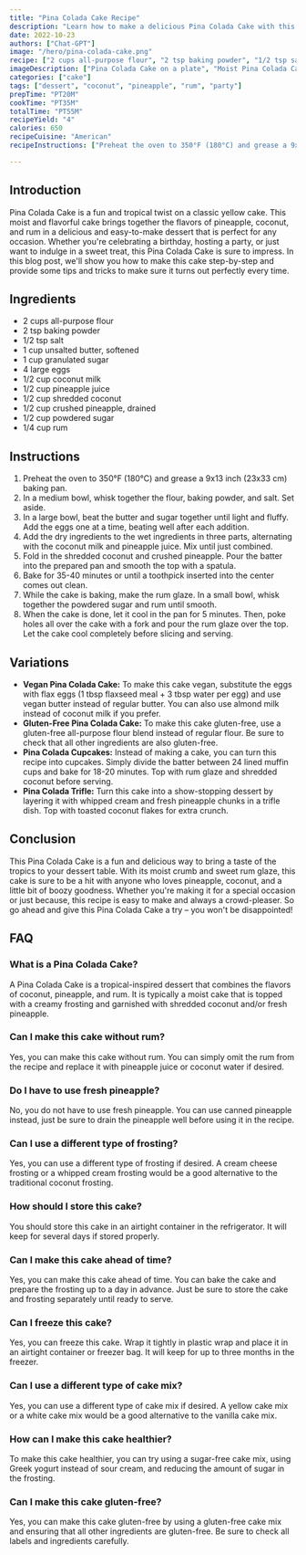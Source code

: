 ```yaml
---
title: "Pina Colada Cake Recipe"
description: "Learn how to make a delicious Pina Colada Cake with this easy recipe. Moist and flavorful, this cake is perfect for any occasion."
date: 2022-10-23
authors: ["Chat-GPT"]
image: "/hero/pina-colada-cake.png"
recipe: ["2 cups all-purpose flour", "2 tsp baking powder", "1/2 tsp salt", "1 cup unsalted butter, softened", "1 cup granulated sugar", "4 large eggs", "1/2 cup coconut milk", "1/2 cup pineapple juice", "1/2 cup shredded coconut", "1/2 cup crushed pineapple, drained", "1/2 cup powdered sugar", "1/4 cup rum"]
imageDescription: ["Pina Colada Cake on a plate", "Moist Pina Colada Cake slice", "Pineapple and coconut cake with rum glaze", "Yellow cake with white frosting and coconut flakes"]
categories: ["cake"]
tags: ["dessert", "coconut", "pineapple", "rum", "party"]
prepTime: "PT20M"
cookTime: "PT35M"
totalTime: "PT55M"
recipeYield: "4"
calories: 650
recipeCuisine: "American"
recipeInstructions: ["Preheat the oven to 350°F (180°C) and grease a 9x13 inch (23x33 cm) baking pan.", "In a medium bowl, whisk together the flour, baking powder, and salt. Set aside.", "In a large bowl, beat the butter and sugar together until light and fluffy. Add the eggs one at a time, beating well after each addition.", "Add the dry ingredients to the wet ingredients in three parts, alternating with the coconut milk and pineapple juice. Mix until just combined.", "Fold in the shredded coconut and crushed pineapple. Pour the batter into the prepared pan and smooth the top with a spatula.", "Bake for 35-40 minutes or until a toothpick inserted into the center comes out clean.", "While the cake is baking, make the rum glaze. In a small bowl, whisk together the powdered sugar and rum until smooth.", "When the cake is done, let it cool in the pan for 5 minutes. Then, poke holes all over the cake with a fork and pour the rum glaze over the top. Let the cake cool completely before slicing and serving."]

---
```


## Introduction

Pina Colada Cake is a fun and tropical twist on a classic yellow cake. This moist and flavorful cake brings together the flavors of pineapple, coconut, and rum in a delicious and easy-to-make dessert that is perfect for any occasion. Whether you're celebrating a birthday, hosting a party, or just want to indulge in a sweet treat, this Pina Colada Cake is sure to impress. In this blog post, we'll show you how to make this cake step-by-step and provide some tips and tricks to make sure it turns out perfectly every time.

## Ingredients

- 2 cups all-purpose flour
- 2 tsp baking powder
- 1/2 tsp salt
- 1 cup unsalted butter, softened
- 1 cup granulated sugar
- 4 large eggs
- 1/2 cup coconut milk
- 1/2 cup pineapple juice
- 1/2 cup shredded coconut
- 1/2 cup crushed pineapple, drained
- 1/2 cup powdered sugar
- 1/4 cup rum

## Instructions

1. Preheat the oven to 350°F (180°C) and grease a 9x13 inch (23x33 cm) baking pan.
2. In a medium bowl, whisk together the flour, baking powder, and salt. Set aside.
3. In a large bowl, beat the butter and sugar together until light and fluffy. Add the eggs one at a time, beating well after each addition.
4. Add the dry ingredients to the wet ingredients in three parts, alternating with the coconut milk and pineapple juice. Mix until just combined.
5. Fold in the shredded coconut and crushed pineapple. Pour the batter into the prepared pan and smooth the top with a spatula.
6. Bake for 35-40 minutes or until a toothpick inserted into the center comes out clean.
7. While the cake is baking, make the rum glaze. In a small bowl, whisk together the powdered sugar and rum until smooth.
8. When the cake is done, let it cool in the pan for 5 minutes. Then, poke holes all over the cake with a fork and pour the rum glaze over the top. Let the cake cool completely before slicing and serving.

## Variations

- **Vegan Pina Colada Cake:** To make this cake vegan, substitute the eggs with flax eggs (1 tbsp flaxseed meal + 3 tbsp water per egg) and use vegan butter instead of regular butter. You can also use almond milk instead of coconut milk if you prefer.
- **Gluten-Free Pina Colada Cake:** To make this cake gluten-free, use a gluten-free all-purpose flour blend instead of regular flour. Be sure to check that all other ingredients are also gluten-free.
- **Pina Colada Cupcakes:** Instead of making a cake, you can turn this recipe into cupcakes. Simply divide the batter between 24 lined muffin cups and bake for 18-20 minutes. Top with rum glaze and shredded coconut before serving.
- **Pina Colada Trifle:** Turn this cake into a show-stopping dessert by layering it with whipped cream and fresh pineapple chunks in a trifle dish. Top with toasted coconut flakes for extra crunch.

## Conclusion

This Pina Colada Cake is a fun and delicious way to bring a taste of the tropics to your dessert table. With its moist crumb and sweet rum glaze, this cake is sure to be a hit with anyone who loves pineapple, coconut, and a little bit of boozy goodness. Whether you're making it for a special occasion or just because, this recipe is easy to make and always a crowd-pleaser. So go ahead and give this Pina Colada Cake a try – you won't be disappointed!

## FAQ

### What is a Pina Colada Cake?

A Pina Colada Cake is a tropical-inspired dessert that combines the flavors of coconut, pineapple, and rum. It is typically a moist cake that is topped with a creamy frosting and garnished with shredded coconut and/or fresh pineapple.

### Can I make this cake without rum?

Yes, you can make this cake without rum. You can simply omit the rum from the recipe and replace it with pineapple juice or coconut water if desired.

### Do I have to use fresh pineapple?

No, you do not have to use fresh pineapple. You can use canned pineapple instead, just be sure to drain the pineapple well before using it in the recipe.

### Can I use a different type of frosting?

Yes, you can use a different type of frosting if desired. A cream cheese frosting or a whipped cream frosting would be a good alternative to the traditional coconut frosting.

### How should I store this cake?

You should store this cake in an airtight container in the refrigerator. It will keep for several days if stored properly.

### Can I make this cake ahead of time?

Yes, you can make this cake ahead of time. You can bake the cake and prepare the frosting up to a day in advance. Just be sure to store the cake and frosting separately until ready to serve.

### Can I freeze this cake?

Yes, you can freeze this cake. Wrap it tightly in plastic wrap and place it in an airtight container or freezer bag. It will keep for up to three months in the freezer.

### Can I use a different type of cake mix?

Yes, you can use a different type of cake mix if desired. A yellow cake mix or a white cake mix would be a good alternative to the vanilla cake mix.

### How can I make this cake healthier?

To make this cake healthier, you can try using a sugar-free cake mix, using Greek yogurt instead of sour cream, and reducing the amount of sugar in the frosting.

### Can I make this cake gluten-free?

Yes, you can make this cake gluten-free by using a gluten-free cake mix and ensuring that all other ingredients are gluten-free. Be sure to check all labels and ingredients carefully.